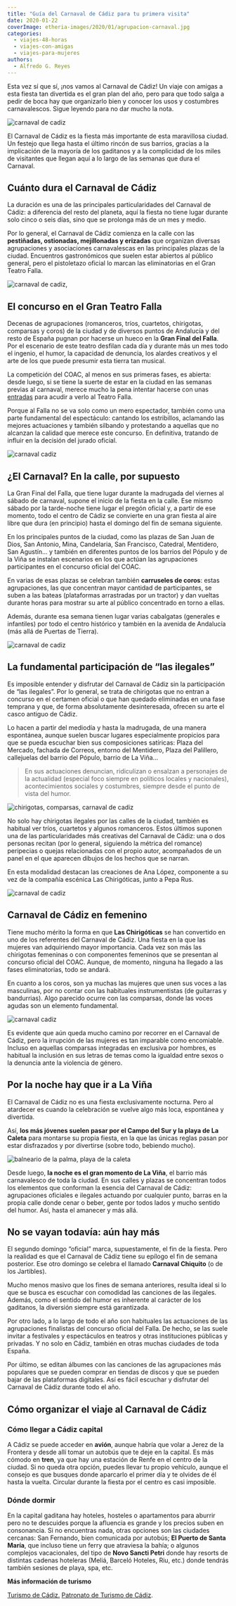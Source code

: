 ```yaml
---
title: "Guía del Carnaval de Cádiz para tu primera visita"
date: 2020-01-22
coverImage: etheria-images/2020/01/agrupacion-carnaval.jpg
categories: 
  - viajes-48-horas
  - viajes-con-amigas
  - viajes-para-mujeres
authors: 
  - Alfredo G. Reyes
---
```


Esta vez sí que sí, ¡nos vamos al Carnaval de Cádiz! Un viaje con amigas a esta fiesta 
tan divertida es el gran plan del año, pero para que todo salga a pedir de boca hay que 
organizarlo bien y conocer los usos y costumbres carnavalescos. Sigue leyendo para no 
dar mucho la nota. 

![carnaval de cadiz](etheria-images/2020/01/agrupacion-carnaval-900x506.jpg "Carnaval de Cádiz. © Ayto. Cádiz")

El Carnaval de Cádiz es la fiesta más importante de esta maravillosa ciudad. Un festejo 
que llega hasta el último rincón de sus barrios, gracias a la implicación de la mayoría 
de los gaditanos y a la complicidad de los miles de visitantes que llegan aquí a lo 
largo de las semanas que dura el Carnaval. 

## Cuánto dura el Carnaval de Cádiz

La duración es una de las principales particularidades del Carnaval de Cádiz: a 
diferencia del resto del planeta, aquí la fiesta no tiene lugar durante solo cinco o 
seis días, sino que se prolonga más de un mes y medio. 

Por lo general, el Carnaval de Cádiz comienza en la calle con las **pestiñadas, 
ostionadas, mejillonadas y erizadas** que organizan diversas agrupaciones y asociaciones 
carnavalescas en las principales plazas de la ciudad. Encuentros gastronómicos que 
suelen estar abiertos al público general, pero el pistoletazo oficial lo marcan las 
eliminatorias en el Gran Teatro Falla. 

![carnaval de cadiz,](etheria-images/2020/01/Carnaval-Cadiz-6-900x571.jpg "Carnaval de Cádiz. ©P.T.Cádiz")

## El concurso en el Gran Teatro Falla

Decenas de agrupaciones (romanceros, tríos, cuartetos, chirigotas, comparsas y coros) de 
la ciudad y de diversos puntos de Andalucía y del resto de España pugnan por hacerse un 
hueco en la **Gran Final del Falla**. Por el escenario de este teatro desfilan cada día 
y durante más un mes todo el ingenio, el humor, la capacidad de denuncia, los alardes 
creativos y el arte de los que puede presumir esta tierra tan musical. 

La competición del COAC, al menos en sus primeras fases, es abierta: desde luego, si se 
tiene la suerte de estar en la ciudad en las semanas previas al carnaval, merece mucho 
la pena intentar hacerse con unas [entradas](https://www.bacantix.com/entradas/?id=aytocadiz) 
para acudir a verlo al Teatro Falla. 

Porque al Falla no se va solo como un mero espectador, también como una parte 
fundamental del espectáculo: cantando los estribillos, aclamando las mejores actuaciones 
y también silbando y protestando a aquellas que no alcanzan la calidad que merece este 
concurso. En definitiva, tratando de influir en la decisión del jurado oficial. 

![carnaval cadiz](etheria-images/2020/01/carnaval-calle-900x600.jpg "El Carnaval de Cádiz se vive en la calle. © Ayto. Cádiz")

## ¿El Carnaval? En la calle, por supuesto

La Gran Final del Falla, que tiene lugar durante la madrugada del viernes al sábado de 
carnaval, supone el inicio de la fiesta en la calle. Ese mismo sábado por la tarde-noche 
tiene lugar el pregón oficial y, a partir de ese momento, todo el centro de Cádiz se 
convierte en una gran fiesta al aire libre que dura (en principio) hasta el domingo del 
fin de semana siguiente. 

En los principales puntos de la ciudad, como las plazas de San Juan de Dios, San 
Antonio, Mina, Candelaria, San Francisco, Catedral, Mentidero, San Agustín… y también en 
diferentes puntos de los barrios del Pópulo y de la Viña se instalan escenarios en los 
que actúan las agrupaciones participantes en el concurso oficial del COAC. 

En varias de esas plazas se celebran también **carruseles de coros**: estas 
agrupaciones, las que concentran mayor cantidad de participantes, se suben a las bateas 
(plataformas arrastradas por un tractor) y dan vueltas durante horas para mostrar su 
arte al público concentrado en torno a ellas. 

Además, durante esa semana tienen lugar varias cabalgatas (generales e infantiles) por 
todo el centro histórico y también en la avenida de Andalucía (más allá de Puertas de 
Tierra). 

![carnaval de cadiz](etheria-images/2020/01/Carnaval-Cadiz-5-900x576.jpg "Carnaval de Cádiz. © P.T. Cádiz")

## La fundamental participación de “las ilegales”

Es imposible entender y disfrutar del Carnaval de Cádiz sin la participación de “las 
ilegales”. Por lo general, se trata de chirigotas que no entran a concurso en el 
certamen oficial o que han quedado eliminadas en una fase temprana y que, de forma 
absolutamente desinteresada, ofrecen su arte el casco antiguo de Cádiz. 

Lo hacen a partir del mediodía y hasta la madrugada, de una manera espontánea, aunque 
suelen buscar lugares especialmente propicios para que se pueda escuchar bien sus 
composiciones satíricas: Plaza del Mercado, fachada de Correos, entorno del Mentidero, 
Plaza del Palillero, callejuelas del barrio del Pópulo, barrio de La Viña… 

> En sus actuaciones denuncian, ridiculizan o ensalzan a personajes de la actualidad 
> (especial foco siempre en políticos locales y nacionales), acontecimientos sociales y 
> costumbres, siempre desde el punto de vista del humor. 

![chirigotas, comparsas, carnaval de cadiz](etheria-images/2020/01/carnaval-cadiz-2-900x619.jpg "Las letras de las agrupaciones se caracterizan por la crítica y el humor.")

No solo hay chirigotas ilegales por las calles de la ciudad, también es habitual ver 
tríos, cuartetos y algunos romanceros. Estos últimos suponen una de las particularidades 
más creativas del Carnaval de Cádiz: una o dos personas recitan (por lo general, 
siguiendo la métrica del romance) peripecias o quejas relacionadas con el propio autor, 
acompañados de un panel en el que aparecen dibujos de los hechos que se narran. 

En esta modalidad destacan las creaciones de Ana López, componente a su vez de la 
compañía escénica Las Chirigóticas, junto a Pepa Rus. 

![carnaval de cadiz](etheria-images/2020/01/Carnaval-cadiz-1-900x602.jpg "El concurso de agrupaciones es una parte fundamental del Carnaval de Cádiz. ©P.T.Cádiz")

## Carnaval de Cádiz en femenino

Tiene mucho mérito la forma en que **Las Chirigóticas** se han convertido en uno de los 
referentes del Carnaval de Cádiz. Una fiesta en la que las mujeres van adquiriendo mayor 
importancia. Cada vez son más las chirigotas femeninas o con componentes femeninos que 
se presentan al concurso oficial del COAC. Aunque, de momento, ninguna ha llegado a las 
fases eliminatorias, todo se andará. 

En cuanto a los coros, son ya muchas las mujeres que unen sus voces a las masculinas, 
por no contar con las habituales instrumentistas (de guitarras y bandurrias). Algo 
parecido ocurre con las comparsas, donde las voces agudas son un elemento fundamental. 

![carnaval cadiz](etheria-images/2020/01/carnaval-lunes.jpg "Las risas están aseguradas en el Carnaval de Cádiz. © Ayto. Cádiz")

Es evidente que aún queda mucho camino por recorrer en el Carnaval de Cádiz, pero la 
irrupción de las mujeres es tan imparable como encomiable. Incluso en aquellas comparsas 
integradas en exclusiva por hombres, es habitual la inclusión en sus letras de temas 
como la igualdad entre sexos o la denuncia ante la violencia de género. 

## Por la noche hay que ir a La Viña

El Carnaval de Cádiz no es una fiesta exclusivamente nocturna. Pero al atardecer es 
cuando la celebración se vuelve algo más loca, espontánea y divertida. 

Así, **los más jóvenes suelen pasar por el Campo del Sur y la playa de La Caleta** para 
montarse su propia fiesta, en la que las únicas reglas pasan por estar disfrazados y por 
divertirse (sobre todo, bebiendo mucho). 

![balneario de la palma, playa de la caleta](etheria-images/2020/01/Balneario-La-Palma-noche.jpg "Antiguo balneario de la Palma, en la playa de la Caleta, de noche. © Ayto. de Cádiz")

Desde luego, **la noche es el gran momento de La Viña**, el barrio más carnavalesco de 
toda la ciudad. En sus calles y plazas se concentran todos los elementos que conforman 
la esencia del Carnaval de Cádiz: agrupaciones oficiales e ilegales actuando por 
cualquier punto, barras en la propia calle donde cenar o beber, gente por todos lados y 
mucho sentido del humor. Así, hasta el amanecer y más allá. 

## No se vayan todavía: aún hay más

El segundo domingo “oficial” marca, supuestamente, el fin de la fiesta. Pero la realidad 
es que el Carnaval de Cádiz tiene su epílogo el fin de semana posterior. Ese otro 
domingo se celebra el llamado **Carnaval Chiquito** (o de los Jartibles). 

Mucho menos masivo que los fines de semana anteriores, resulta ideal si lo que se busca 
es escuchar con comodidad las canciones de las ilegales. Además, como el sentido del 
humor es inherente al carácter de los gaditanos, la diversión siempre está garantizada. 

Por otro lado, a lo largo de todo el año son habituales las actuaciones de las 
agrupaciones finalistas del concurso oficial del Falla. De hecho, se las suele invitar a 
festivales y espectáculos en teatros y otras instituciones públicas y privadas. Y no 
solo en Cádiz, también en otras muchas ciudades de toda España. 

Por último, se editan álbumes con las canciones de las agrupaciones más populares que se 
pueden comprar en tiendas de discos y que se pueden bajar de las plataformas digitales. 
Así es fácil escuchar y disfrutar del Carnaval de Cádiz durante todo el año. 

## Cómo organizar el viaje al Carnaval de Cádiz

### Cómo llegar a Cádiz capital

A Cádiz se puede acceder en **avión**, aunque habría que volar a Jerez de la Frontera y 
desde allí tomar un autobús que te deje en la capital. Es más cómodo en **tren**, ya que 
hay una estación de Renfe en el centro de la ciudad. Si no queda otra opción, puedes 
llevar tu propio vehículo, aunque el consejo es que busques donde aparcarlo el primer 
día y te olvides de él hasta la vuelta. Circular durante la fiesta por el centro es casi 
imposible. 

### Dónde dormir

En la capital gaditana hay hoteles, hosteles o apartamentos para aburrir pero no te 
descuides porque la afluencia es grande y los precios suben en consonancia. Si no 
encuentras nada, otras opciones son las ciudades cercanas: San Fernando, bien comunicada 
por autobús; **El Puerto de Santa María**, que incluso tiene un ferry que atraviesa la 
bahía; o algunos complejos vacacionales, del tipo de **Novo Sancti Petri** donde hay 
resorts de distintas cadenas hoteleras (Meliá, Barceló Hoteles, Riu, etc.) donde tendrás 
también sesiones de playa, spa, etc. 

**Más información de turismo** 

[Turismo de Cádiz.](https://turismo.cadiz.es/es/cultura/carnaval-de-c%C3%A1diz) [Patronato 
de Turismo de Cádiz](https://www.cadizturismo.com/es).
